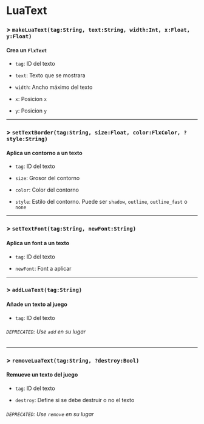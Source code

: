 # LuaText

### > `makeLuaText(tag:String, text:String, width:Int, x:Float, y:Float)`

#### Crea un `FlxText` 

- `tag`: ID del texto 

- `text`: Texto que se mostrara 

- `width`: Ancho máximo del texto 

- `x`: Posicion `x` 

- `y`: Posicion `y` 

---

### > `setTextBorder(tag:String, size:Float, color:FlxColor, ?style:String)`

#### Aplica un contorno a un texto 

- `tag`: ID del texto 

- `size`: Grosor del contorno 

- `color`: Color del contorno 

- `style`: Estilo del contorno. Puede ser `shadow`, `outline`, `outline_fast` o `none` 

---

### > `setTextFont(tag:String, newFont:String)`

#### Aplica un font a un texto 

- `tag`: ID del texto 

- `newFont`: Font a aplicar 

---

### > `addLuaText(tag:String)`

#### Añade un texto al juego 

- `tag`: ID del texto 

###### `DEPRECATED`: Use `add` en su lugar 

---

### > `removeLuaText(tag:String, ?destroy:Bool)`

#### Remueve un texto del juego 

- `tag`: ID del texto 

- `destroy`: Define si se debe destruir o no el texto 

###### `DEPRECATED`: Use `remove` en su lugar 

